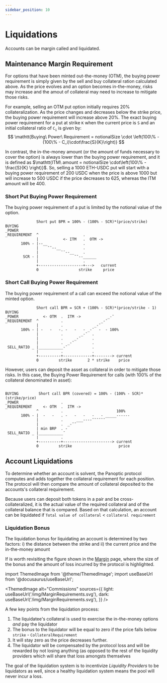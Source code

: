 ```yaml
---
sidebar_position: 10
---
```


# Liquidations
Accounts can be margin called and liquidated.

## Maintenance Margin Requirement
For options that have been minted out-the-money (OTM), the buying power requirement is simply given by the sell and buy collateral ration calculated above.
As the price evolves and an option becomes in-the-money, risks may increase and the amout of collateral may need to increase to mitigate those risks.

For example, selling an OTM put option initially requires 20% collateralization.
As the price changes and decreases below the strike price, the buying power requirement will increase above 20%.
The exact buying power requirement for a put at strike $\mathtt{K}$ when the current price is $\mathtt{S}$ and an initial collateral ratio of $\mathtt{C_i}$ is given by:
$$
\mathtt{Buying\ Power\ Requirement = notionalSize \cdot \left(100\% - (100\% - C_i)\cdot\frac{S}{K}\right)}
$$

In contrast, the in-the-money amount (or the amount of funds necessary to cover the option) is always lower than the buying power requirement, and it is defined as $\mathtt{ITM\ amount = notionalSize \cdot\left(100\% - \frac{S}{K} \right)}$.
So, selling a 1000 ETH-USDC put will start with a buying power requirement of 200 USDC when the price is above 1000 but will increase to 500 USDC if the price decreases to 625, whereas the ITM amount will be 400.


### Short Put Buying Power Requirement

The buying power requirement of a put is limited by the notional value of the option.

```solidity
              Short put BPR = 100% - (100% - SCR)*(price/strike)
BUYING        
_POWER                       
_REQUIREMENT  ^                    .
              |           <- ITM   .  OTM ->
       100% - |--__                .         
              |    ¯¯--__          .
              |          ¯¯--__    .     
        SCR - |                ¯¯--______ 
              |                    .
              +--------------------+--->   current
              0                  strike     price

```

### Short Call Buying Power Requirement

The buying power requirement of a call can exceed the notional value of the minted option.

```solidity
              Short call BPR = SCR + (100% - SCR)*(price/strike - 1) 
BUYING                                           
_POWER           <- OTM  .  ITM ->            _-¯
_REQUIREMENT  ^          .                 _-¯
              |          .              _-¯
       100% - | -   -   -. -   -   - _-¯  -  - 100%
              |          .        _-¯  .
              |          .     _-¯     .   
              |          .  _-¯        . 
 SELL_RATIO _ |___________-¯           .
              |          .             .
              +----------+-------------+--------> current
              0         strike       2 * strike    price

```



However, users can deposit the asset as collateral in order to mitigate those risks.
In this case, the Buying Power Requirement for calls (with 100% of the collateral denominated in asset):
```solidity

BUYING         Short call BPR (covered) = 100% - (100% - SCR)*(strike/price) 
_POWER                   .
_REQUIREMENT     <- OTM  .  ITM ->
              ^          .                        100%
       100% - |  -   -   . -   -   -   -   - _____------ 
              |          .      ___----¯¯¯¯¯¯
              |          .  _-¯¯
              | min BRP  . -     
 SELL_RATIO _ |___________¯
              |          .
              +----------+----------------------> current
              0         strike                     price

```

## Account Liquidations 

To determine whether an account is solvent, the Panoptic protocol computes and adds together the collateral requirement for each position. 
The protocol will then compare the amount of collateral deposited to the accounts's collateral requirement.

Because users can deposit both tokens in a pair and be cross-collateralized, it is the actual value of the required collateral and of the collateral balance that is compared.
Based on that calculation, an account can be liquidated if `Total value of collateral` < `collateral requirement`


### Liquidation Bonus

The liquidation bonus for liquidating an account is determined by two factors: i) the distance between the strike and ii) the current price and the in-the-money amount 

If is worth revisiting the figure shown in the [Margin](/docs/panoptic-protocol/margin) page, where the size of the bonus and the amount of loss incurred by the protocol is highlighted.

import ThemedImage from '@theme/ThemedImage';
import useBaseUrl from '@docusaurus/useBaseUrl';


<ThemedImage
  alt="Commissions"
  sources={{
    light: useBaseUrl('/img/MarginRequirements.svg'),
    dark: useBaseUrl('/img/MarginRequirements.svg'),
  }}
/>

A few key points from the liquidation process:

1. The liquidatee's collateral is used to exercise the in-the-money options *and* pay the liquidator
2. The bonus to the liquidator will be equal to zero if the price falls below `strike` - `CollateralRequirement`
3. It will stay zero as the price decreases further.
4. The liquidator will be compensated by the protocol loss and will be rewarded by not losing anything (as opposed to the rest of the liquidity providers which will share that loss amongsts themselves

The goal of the liquidation system is to incentivize *Liquidity Providers* to be liquidators as well, since a healthy liquidation system means the pool will never incur a loss.

